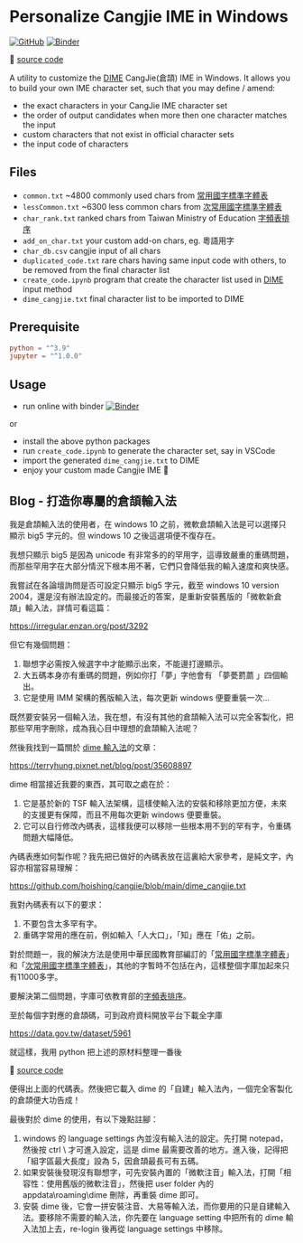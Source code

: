 # Personalize Cangjie IME in Windows

[![GitHub](https://img.shields.io/github/license/hoishing/cangjie)](https://opensource.org/licenses/MIT) [![Binder](https://mybinder.org/badge_logo.svg)](https://mybinder.org/v2/gh/hoishing/cangjie/HEAD?labpath=create_code.ipynb)

🔗 [source code](https://github.com/hoishing/cangjie)

A utility to customize the [DIME](https://github.com/jrywu/DIME) CangJie(倉頡) IME in Windows. It allows you to build your own IME character set, such that you may define / amend:

- the exact characters in your CangJie IME character set
- the order of output candidates when more then one character matches the input
- custom characters that not exist in official character sets
- the input code of characters

## Files

- `common.txt` ~4800 commonly used chars from [常用國字標準字體表](https://zh.wikisource.org/wiki/常用國字標準字體表)
- `lessCommon.txt` ~6300 less common chars from [次常用國字標準字體表](https://home.gamer.com.tw/creationDetail.php?sn=4907610)
- `char_rank.txt` ranked chars from Taiwan Ministry of Education [字頻表排序](http://language.moe.gov.tw/001/Upload/files/SITE_CONTENT/M0001/86NEWS/download/86rest17.TXT)
- `add_on_char.txt` your custom add-on chars, eg. 粵語用字
- `char_db.csv` cangjie input of all chars
- `duplicated_code.txt` rare chars having same input code with others, to be removed from the final character list
- `create_code.ipynb` program that create the character list used in [DIME](https://github.com/jrywu/DIME) input method
- `dime_cangjie.txt` final character list to be imported to DIME

## Prerequisite

```toml
python = "^3.9"
jupyter = "^1.0.0"
```

## Usage

- run online with binder [![Binder](https://mybinder.org/badge_logo.svg)](https://mybinder.org/v2/gh/hoishing/cangjie/HEAD?labpath=create_code.ipynb)

or

- install the above python packages
- run `create_code.ipynb` to generate the character set, say in VSCode
- import the generated `dime_cangjie.txt` to DIME
- enjoy your custom made Cangjie IME 🎉

## Blog - 打造你專屬的倉頡輸入法

我是倉頡輸入法的使用者，在 windows 10 之前，微軟倉頡輸入法是可以選擇只顯示 big5 字元的。但 windows 10 之後這選項便不復存在。

我想只顯示 big5 是因為 unicode 有非常多的的罕用字，這導致嚴重的重碼問題，而那些罕用字在大部分情況下根本用不著，它們只會降低我的輸入速度和爽快感。

我嘗試在各論壇詢問是否可設定只顯示 big5 字元，截至 windows 10 version 2004，還是沒有辦法設定的。而最接近的答案，是重新安裝舊版的「微軟新倉頡」輸入法，詳情可看這篇：

https://irregular.enzan.org/post/3292

但它有幾個問題：

1. 聯想字必需按入候選字中才能顯示出來，不能邊打邊顯示。
2. 大五碼本身亦有重碼的問題，例如你打「夢」字他會有 「夢甍藅蘮 」四個輸出。
3. 它是使用 IMM 架構的舊版輸入法，每次更新 windows 便要重裝一次…

既然要安裝另一個輸入法，我在想，有沒有其他的倉頡輸入法可以完全客製化，把那些罕用字刪除，成為我心目中理想的倉頡輸入法呢？

然後我找到一篇關於 [dime 輸入法](https://github.com/jrywu/DIME)的文章：

https://terryhung.pixnet.net/blog/post/35608897

dime 相當接近我要的東西，其可取之處在於：

1. 它是基於新的 TSF 輸入法架構，這樣使輸入法的安裝和移除更加方便，未來的支援更有保障，而且不用每次更新 windows 便要重裝。
2. 它可以自行修改內碼表，這樣我便可以移除一些根本用不到的罕有字，令重碼問題大幅降低。

內碼表應如何製作呢？我先把已做好的內碼表放在這裏給大家參考，是純文字，內容亦相當容易理解：

https://github.com/hoishing/cangjie/blob/main/dime_cangjie.txt

我對內碼表有以下的要求：

1. 不要包含太多罕有字。
2. 重碼字常用的應在前，例如輸入「人大口」，「知」應在「佑」之前。

對於問題一，我的解決方法是使用中華民國教育部編訂的「[常用國字標準字體表](https://zh.wikisource.org/wiki/常用國字標準字體表)」和「[次常用國字標準字體表](https://home.gamer.com.tw/creationDetail.php?sn=4907610)」，其他的字暫時不包括在內，這樣整個字庫加起來只有11000多字。

要解決第二個問題，字庫可依教育部的[字頻表排序](http://language.moe.gov.tw/001/Upload/files/SITE_CONTENT/M0001/86NEWS/download/86rest17.TXT)。

至於每個字對應的倉頡碼，可到政府資料開放平台下載全字庫

https://data.gov.tw/dataset/5961

就這樣，我用 python 把上述的原材料整理一番後
  
🔗 [source code](https://github.com/hoishing/cangjie)

便得出上面的代碼表。然後把它載入 dime 的「自建」輸入法內，一個完全客製化的倉頡便大功告成！

最後對於 dime 的使用，有以下幾點註腳：

1. windows 的 language settings 內並沒有輸入法的設定。先打開 notepad，然後按 ctrl \ 才可進入設定，這是 dime 最需要改善的地方。進入後，記得把 「組字區最大長度」設為 5，因倉頡最長可有五碼。
2. 如果安裝後發現沒有聯想字，可先安裝內置的「微軟注音」輸入法，打開「相容性：使用舊版的微軟注音」，然後把 user folder 內的 appdata\roaming\dime 刪除，再重裝 dime 即可。
3. 安裝 dime 後，它會一拼安裝注音、大易等輸入法，而你要用的只是自建輸入法。要移除不需要的輸入法，你先要在 language setting 中把所有的 dime 輸入法加上去，re-login 後再從 language settings 中移除。
